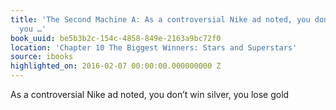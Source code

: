 ```yaml
---
title: 'The Second Machine A: As a controversial Nike ad noted, you don’t win silver,
  you …'
book_uuid: be5b3b2c-154c-4858-849e-2163a9bc72f0
location: 'Chapter 10 The Biggest Winners: Stars and Superstars'
source: ibooks
highlighted_on: 2016-02-07 00:00:00.000000000 Z
---
```


As a controversial Nike ad noted, you don’t win silver, you lose gold